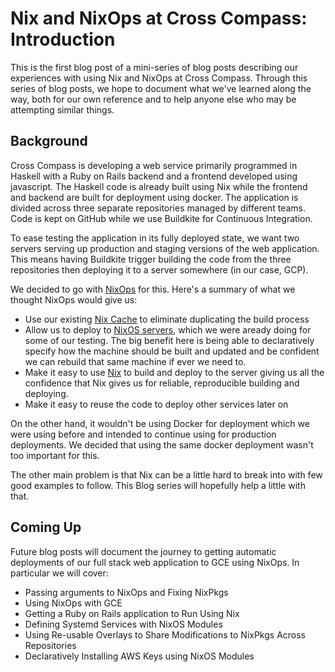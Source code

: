 Nix and NixOps at Cross Compass: Introduction
=============================================

This is the first blog post of a mini-series of blog posts describing our
experiences with using Nix and NixOps at Cross Compass. Through this series
of blog posts, we hope to document what we've learned along the way, both for
our own reference and to help anyone else who may be attempting similar things.

Background
----------

Cross Compass is developing a web service primarily programmed in Haskell with a
Ruby on Rails backend and a frontend developed using javascript. The Haskell
code is already built using Nix while the frontend and backend are built for
deployment using docker. The application is divided across three separate
repositories managed by different teams. Code is kept on GitHub while we use
Buildkite for Continuous Integration.

To ease testing the application in its fully deployed state, we want two
servers serving up production and staging versions of the web application. This
means having Buildkite trigger building the code from the three repositories
then deploying it to a server somewhere (in our case, GCP).

We decided to go with [NixOps](https://nixos.org/nixops/) for this. Here's
a summary of what we thought NixOps would give us:

* Use our existing [Nix Cache](https://nixos.org/nix/manual/#ssec-s3-substituter)
  to eliminate duplicating the build process
* Allow us to deploy to [NixOS servers](https://nixos.org/nixos/), which we were
  aready doing for some of our testing. The big benefit here is being able to
  declaratively specify how the machine should be built and updated and be
  confident we can rebuild that same machine if ever we need to.
* Make it easy to use [Nix](https://nixos.org/nix/) to build and deploy to the
  server giving us all the confidence that Nix gives us for reliable,
  reproducible building and deploying.
* Make it easy to reuse the code to deploy other services later on

On the other hand, it wouldn't be using Docker for deployment which we were
using before and intended to continue using for production deployments. We
decided that using the same docker deployment wasn't too important for this.

The other main problem is that Nix can be a little hard to break into with
few good examples to follow. This Blog series will hopefully help a little
with that.

Coming Up
---------

Future blog posts will document the journey to getting automatic deployments of
our full stack web application to GCE using NixOps. In particular we will cover:

* Passing arguments to NixOps and Fixing NixPkgs
* Using NixOps with GCE
* Getting a Ruby on Rails application to Run Using Nix
* Defining Systemd Services with NixOS Modules
* Using Re-usable Overlays to Share Modifications to NixPkgs Across Repositories
* Declaratively Installing AWS Keys using NixOS Modules
